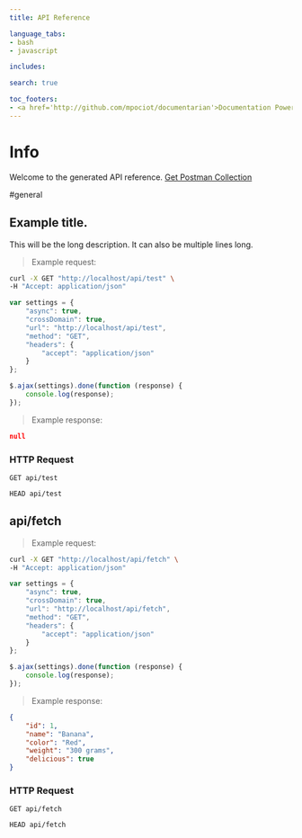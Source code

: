 ```yaml
---
title: API Reference

language_tabs:
- bash
- javascript

includes:

search: true

toc_footers:
- <a href='http://github.com/mpociot/documentarian'>Documentation Powered by Documentarian</a>
---
```

<!-- START_INFO -->
# Info

Welcome to the generated API reference.
[Get Postman Collection](http://localhost/docs/collection.json)

<!-- END_INFO -->

#general
<!-- START_08307893aff90cc5097c48a1c8fc2f6d -->
## Example title.

This will be the long description.
It can also be multiple lines long.

> Example request:

```bash
curl -X GET "http://localhost/api/test" \
-H "Accept: application/json"
```

```javascript
var settings = {
    "async": true,
    "crossDomain": true,
    "url": "http://localhost/api/test",
    "method": "GET",
    "headers": {
        "accept": "application/json"
    }
};

$.ajax(settings).done(function (response) {
    console.log(response);
});
```

> Example response:

```json
null
```

### HTTP Request
`GET api/test`

`HEAD api/test`


<!-- END_08307893aff90cc5097c48a1c8fc2f6d -->

<!-- START_8ba174f2507a0967efd46fab3764b80e -->
## api/fetch

> Example request:

```bash
curl -X GET "http://localhost/api/fetch" \
-H "Accept: application/json"
```

```javascript
var settings = {
    "async": true,
    "crossDomain": true,
    "url": "http://localhost/api/fetch",
    "method": "GET",
    "headers": {
        "accept": "application/json"
    }
};

$.ajax(settings).done(function (response) {
    console.log(response);
});
```

> Example response:

```json
{
    "id": 1,
    "name": "Banana",
    "color": "Red",
    "weight": "300 grams",
    "delicious": true
}
```

### HTTP Request
`GET api/fetch`

`HEAD api/fetch`


<!-- END_8ba174f2507a0967efd46fab3764b80e -->

